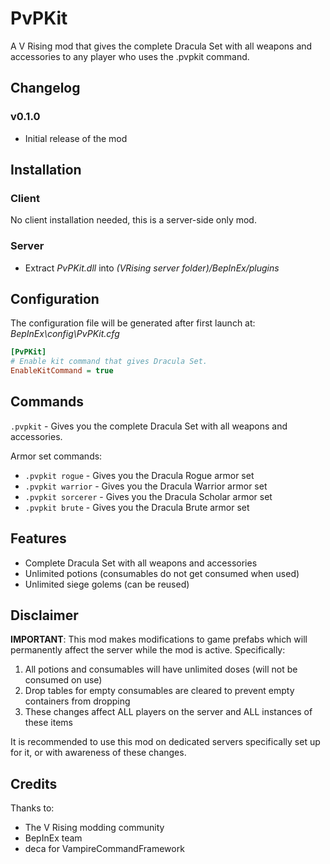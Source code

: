 # PvPKit

A V Rising mod that gives the complete Dracula Set with all weapons and accessories to any player who uses the .pvpkit command.

## Changelog

### v0.1.0
- Initial release of the mod

## Installation

### Client
No client installation needed, this is a server-side only mod.

### Server
* Extract _PvPKit.dll_ into _(VRising server folder)/BepInEx/plugins_

## Configuration

The configuration file will be generated after first launch at:
_BepInEx\config\PvPKit.cfg_

```ini
[PvPKit]
# Enable kit command that gives Dracula Set.
EnableKitCommand = true
```

## Commands

`.pvpkit` - Gives you the complete Dracula Set with all weapons and accessories.

Armor set commands:
- `.pvpkit rogue` - Gives you the Dracula Rogue armor set
- `.pvpkit warrior` - Gives you the Dracula Warrior armor set
- `.pvpkit sorcerer` - Gives you the Dracula Scholar armor set
- `.pvpkit brute` - Gives you the Dracula Brute armor set

## Features

- Complete Dracula Set with all weapons and accessories
- Unlimited potions (consumables do not get consumed when used)
- Unlimited siege golems (can be reused)

## Disclaimer

**IMPORTANT**: This mod makes modifications to game prefabs which will permanently affect the server while the mod is active. Specifically:

1. All potions and consumables will have unlimited doses (will not be consumed on use)
2. Drop tables for empty consumables are cleared to prevent empty containers from dropping
3. These changes affect ALL players on the server and ALL instances of these items

It is recommended to use this mod on dedicated servers specifically set up for it, or with awareness of these changes.

## Credits

Thanks to:
- The V Rising modding community
- BepInEx team
- deca for VampireCommandFramework

